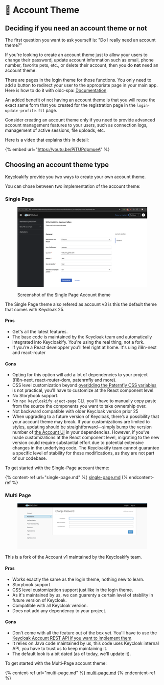 # 👤 Account Theme

## Deciding if you need an account theme or not

The first question you want to ask yourself is: "Do I really need an account theme?" &#x20;

If you're looking to create an account theme just to allow your users to change their password, update account information such as email, phone number, favorite pets, etc., or delete their account, then you do **not** need an account theme.

There are pages in the login theme for those functions. You only need to add a button to redirect your user to the appropriate page in your main app. Here is how to do it with oidc-spa: [Documentation](https://docs.oidc-spa.dev/documentation/user-account-management).

An added benefit of not having an account theme is that you will reuse the exact same form that you created for the registration page in the `login-update-profile.ftl` page.&#x20;

Consider creating an account theme only if you need to provide advanced account management features to your users, such as connection logs, management of active sessions, file uploads, etc.&#x20;

Here is a video that explains this in detail:

{% embed url="https://youtu.be/PiTUPdpmueA" %}

## Choosing an account theme type

Keycloakify provide you two ways to create your own account theme. &#x20;

You can chose between two implementation of the account theme:

### Single Page

<figure><img src="../.gitbook/assets/image (2).png" alt=""><figcaption><p>Screenshot of the Single Page Account theme</p></figcaption></figure>

The Single Page theme also refered as account v3 is this the default theme that comes with Keycloak 25.

#### Pros

* Get's all the latest features.
* The base code is maintained by the Keycloak team and automatically integrated into Keycloakify. You're using the real thing, not a fork.
* If you're a React developper you'll feel right at home. It's uing i18n-next and react-router

#### Cons

* Opting for this option will add a lot of dependencies to your project (i18n-next, react-router-dom, patenrnfly and more).
* CSS level customization beyond [overidding the Paternfly CSS variables](https://www.patternfly.org/components/button/html/#css-variables) is not practical, you'll have to customize at the React component level.
* No Storybook support.
* No `npx keycloakify eject-page` CLI, you'll have to manually copy paste from the source the components you want to take ownership over.
* Not backward compatible with older Keycloak version prior 25
* When upgrading to a future version of Keycloak, there’s a possibility that your account theme may break. If your customizations are limited to styles, updating should be straightforward—simply bump the version number of [the Account UI](https://github.com/keycloakify/keycloak-account-ui) in your dependencies. However, if you’ve made customizations at the React component level, migrating to the new version could require substantial effort due to potential extensive changes in the underlying code. The Keycloakify team cannot guarantee a specific level of stability for these modifications, as they are not part of our codebase.  &#x20;

To get started with the Single-Page account theme:

{% content-ref url="single-page.md" %}
[single-page.md](single-page.md)
{% endcontent-ref %}

### Multi Page

<figure><img src="../.gitbook/assets/image (1) (1) (1) (1).png" alt=""><figcaption></figcaption></figure>

This is a fork of the Account v1 maintained by the Keycloakify team.

#### Pros

* Works exactly the same as the login theme, nothing new to learn.
* Storybook support
* CSS level customization support just like in the login theme.
* As it's maintained by us, we can guarenty a certain level of stability in future version of Keycloak.
* Compatible with all Keycloak version.
* Does not add any dependency to your project.

#### Cons

* Don't come with all the feature out of the box yet. You'll have to use the [Keycloak Account REST API if you want to implement them](multi-page.md). &#x20;
* It relies on Java code maintained by us, this code uses Keycloak internal API, you have to trust us to keep maintaining it.
* The default look is a bit dated (as of today, we'll update it). &#x20;

To get started with the Multi-Page account theme:

{% content-ref url="multi-page.md" %}
[multi-page.md](multi-page.md)
{% endcontent-ref %}
